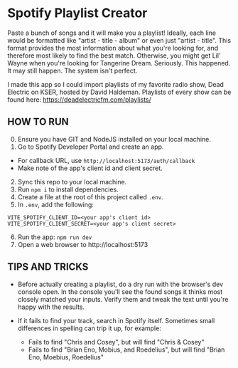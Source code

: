 # Spotify Playlist Creator

Paste a bunch of songs and it will make you a playlist! Ideally, each line would be formatted like "artist - title - album" or even just "artist - title". This format provides the most information about what you're looking for, and therefore most likely to find the best match. Otherwise, you might get Lil' Wayne when you're looking for Tangerine Dream. Seriously. This happened. It may still happen. The system isn't perfect.

I made this app so I could import playlists of my favorite radio show, Dead Electric on KSER, hosted by David Haldeman. Playlists of every show can be found here: https://deadelectricfm.com/playlists/

## HOW TO RUN

0. Ensure you have GIT and NodeJS installed on your local machine.
1. Go to Spotify Developer Portal and create an app.
  - For callback URL, use `http://localhost:5173/auth/callback`
  - Make note of the app's client id and client secret.
2. Sync this repo to your local machine.
3. Run `npm i` to install dependencies.
4. Create a file at the root of this project called `.env`.
5. In `.env`, add the following:
  ```
  VITE_SPOTIFY_CLIENT_ID=<your app's client id>
  VITE_SPOTIFY_CLIENT_SECRET=<your app's client secret>
  ```
6. Run the app: `npm run dev`
7. Open a web browser to http://localhost:5173

## TIPS AND TRICKS

* Before actually creating a playlist, do a dry run with the browser's dev console open. In the console you'll see the found songs it thinks most closely matched your inputs. Verify them and tweak the text until you're happy with the results.

* If it fails to find your track, search in Spotify itself. Sometimes small differences in spelling can trip it up, for example:
  * Fails to find "Chris and Cosey", but will find "Chris & Cosey"
  * Fails to find "Brian Eno, Mobius, and Roedelius", but will find "Brian Eno, Moebius, Roedelius"

